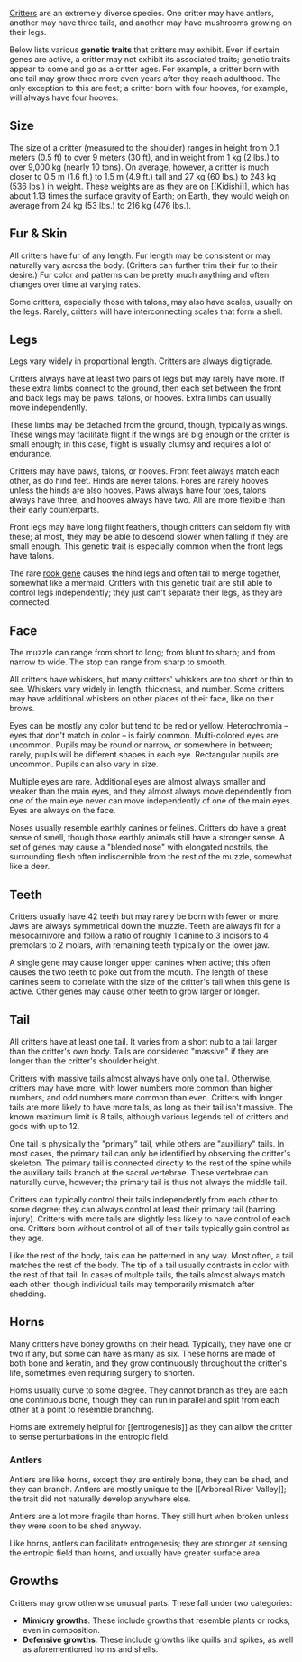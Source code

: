 [Critters](Critter.md) are an extremely diverse species. One critter may have antlers, another may have three tails, and another may have mushrooms growing on their legs.

Below lists various **genetic traits** that critters may exhibit. Even if certain genes are active, a critter may not exhibit its associated traits; genetic traits appear to come and go as a critter ages. For example, a critter born with one tail may grow three more even years after they reach adulthood. The only exception to this are feet; a critter born with four hooves, for example, will always have four hooves.
## Size
The size of a critter (measured to the shoulder) ranges in height from 0.1 meters (0.5 ft) to over 9 meters (30 ft), and in weight from 1 kg (2 lbs.) to over 9,000 kg (nearly 10 tons). On average, however, a critter is much closer to 0.5 m (1.6 ft.) to 1.5 m (4.9 ft.) tall and 27 kg (60 lbs.) to 243 kg (536 lbs.) in weight. These weights are as they are on [[Kidishi]], which has about 1.13 times the surface gravity of Earth; on Earth, they would weigh on average from 24 kg (53 lbs.) to 216 kg (476 lbs.).
## Fur & Skin
All critters have fur of any length. Fur length may be consistent or may naturally vary across the body. (Critters can further trim their fur to their desire.) Fur color and patterns can be pretty much anything and often changes over time at varying rates.

Some critters, especially those with talons, may also have scales, usually on the legs. Rarely, critters will have interconnecting scales that form a shell.
## Legs
Legs vary widely in proportional length. Critters are always digitigrade.

Critters always have at least two pairs of legs but may rarely have more. If these extra limbs connect to the ground, then each set between the front and back legs may be paws, talons, or hooves. Extra limbs can usually move independently.

These limbs may be detached from the ground, though, typically as wings. These wings may facilitate flight if the wings are big enough or the critter is small enough; in this case, flight is usually clumsy and requires a lot of endurance.

Critters may have paws, talons, or hooves. Front feet always match each other, as do hind feet. Hinds are never talons. Fores are rarely hooves unless the hinds are also hooves. Paws always have four toes, talons always have three, and hooves always have two. All are more flexible than their early counterparts.

Front legs may have long flight feathers, though critters can seldom fly with these; at most, they may be able to descend slower when falling if they are small enough. This genetic trait is especially common when the front legs have talons.

The rare [rook gene](Rook.md) causes the hind legs and often tail to merge together, somewhat like a mermaid. Critters with this genetic trait are still able to control legs independently; they just can't separate their legs, as they are connected.
## Face
The muzzle can range from short to long; from blunt to sharp; and from narrow to wide. The stop can range from sharp to smooth.

All critters have whiskers, but many critters' whiskers are too short or thin to see. Whiskers vary widely in length, thickness, and number. Some critters may have additional whiskers on other places of their face, like on their brows.

Eyes can be mostly any color but tend to be red or yellow. Heterochromia – eyes that don't match in color – is fairly common. Multi-colored eyes are uncommon. Pupils may be round or narrow, or somewhere in between; rarely, pupils will be different shapes in each eye. Rectangular pupils are uncommon. Pupils can also vary in size.

Multiple eyes are rare. Additional eyes are almost always smaller and weaker than the main eyes, and they almost always move dependently from one of the main eye never can move independently of one of the main eyes. Eyes are always on the face.

Noses usually resemble earthly canines or felines. Critters do have a great sense of smell, though those earthly animals still have a stronger sense. A set of genes may cause a "blended nose" with elongated nostrils, the surrounding flesh often indiscernible from the rest of the muzzle, somewhat like a deer.
## Teeth
Critters usually have 42 teeth but may rarely be born with fewer or more. Jaws are always symmetrical down the muzzle. Teeth are always fit for a mesocarnivore and follow a ratio of roughly 1 canine to 3 incisors to 4 premolars to 2 molars, with remaining teeth typically on the lower jaw.

A single gene may cause longer upper canines when active; this often causes the two teeth to poke out from the mouth. The length of these canines seem to correlate with the size of the critter's tail when this gene is active. Other genes may cause other teeth to grow larger or longer.
## Tail
All critters have at least one tail. It varies from a short nub to a tail larger than the critter's own body. Tails are considered "massive" if they are longer than the critter's shoulder height.

Critters with massive tails almost always have only one tail. Otherwise, critters may have more, with lower numbers more common than higher numbers, and odd numbers more common than even. Critters with longer tails are more likely to have more tails, as long as their tail isn't massive. The known maximum limit is 8 tails, although various legends tell of critters and gods with up to 12.

One tail is physically the "primary" tail, while others are "auxiliary" tails. In most cases, the primary tail can only be identified by observing the critter's skeleton. The primary tail is connected directly to the rest of the spine while the auxiliary tails branch at the sacral vertebrae. These vertebrae can naturally curve, however; the primary tail is thus not always the middle tail.

Critters can typically control their tails independently from each other to some degree; they can always control at least their primary tail (barring injury). Critters with more tails are slightly less likely to have control of each one. Critters born without control of all of their tails typically gain control as they age.

Like the rest of the body, tails can be patterned in any way. Most often, a tail matches the rest of the body. The tip of a tail usually contrasts in color with the rest of that tail. In cases of multiple tails, the tails almost always match each other, though individual tails may temporarily mismatch after shedding.
## Horns
Many critters have boney growths on their head. Typically, they have one or two if any, but some can have as many as six. These horns are made of both bone and keratin, and they grow continuously throughout the critter's life, sometimes even requiring surgery to shorten.

Horns usually curve to some degree. They cannot branch as they are each one continuous bone, though they can run in parallel and split from each other at a point to resemble branching.

Horns are extremely helpful for [[entrogenesis]] as they can allow the critter to sense perturbations in the entropic field.
### Antlers
Antlers are like horns, except they are entirely bone, they can be shed, and they can branch. Antlers are mostly unique to the [[Arboreal River Valley]]; the trait did not naturally develop anywhere else.

Antlers are a lot more fragile than horns. They still hurt when broken unless they were soon to be shed anyway.

Like horns, antlers can facilitate entrogenesis; they are stronger at sensing the entropic field than horns, and usually have greater surface area.
## Growths
Critters may grow otherwise unusual parts. These fall under two categories:
- **Mimicry growths**. These include growths that resemble plants or rocks, even in composition.
- **Defensive growths**. These include growths like quills and spikes, as well as aforementioned horns and shells.